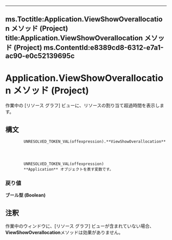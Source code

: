 

---
ms.Toctitle:Application.ViewShowOverallocation メソッド (Project)
title:Application.ViewShowOverallocation メソッド (Project)
ms.ContentId:e8389cd8-6312-e7a1-ac90-e0c52139695c
---
# Application.ViewShowOverallocation メソッド (Project)




作業中の [リソース グラフ] ビューに、リソースの割り当て超過時間を表示します。

## 構文

            UNRESOLVED_TOKEN_VAL(offexpression).**ViewShowOverallocation**




            UNRESOLVED_TOKEN_VAL(offexpression)
            **Application** オブジェクトを表す変数です。

### 戻り値
**ブール型 (Boolean)**





## 注釈
作業中のウィンドウに、[リソース グラフ] ビューが含まれていない場合、 **ViewShowOverallocation**メソッドは効果がありません。




